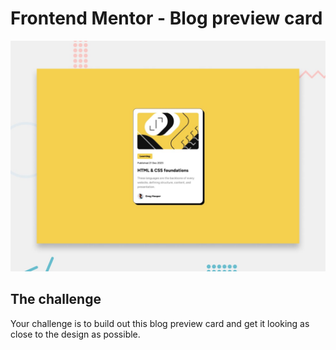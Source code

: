 # Frontend Mentor - Blog preview card

![Design preview for the Blog preview card coding challenge](./preview.jpg)

## The challenge

Your challenge is to build out this blog preview card and get it looking as close to the design as possible.
